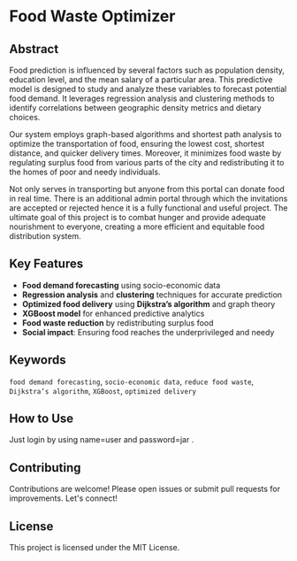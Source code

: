 
# Food Waste Optimizer

## Abstract

Food prediction is influenced by several factors such as population density, education level, and the mean salary of a particular area. This predictive model is designed to study and analyze these variables to forecast potential food demand. It leverages regression analysis and clustering methods to identify correlations between geographic density metrics and dietary choices.

Our system employs graph-based algorithms and shortest path analysis to optimize the transportation of food, ensuring the lowest cost, shortest distance, and quicker delivery times. Moreover, it minimizes food waste by regulating surplus food from various parts of the city and redistributing it to the homes of poor and needy individuals.

Not only serves in transporting but anyone from this portal can donate food in real time. There is an additional admin portal through which the invitations are accepted or rejected hence it is a fully functional and useful project.
The ultimate goal of this project is to combat hunger and provide adequate nourishment to everyone, creating a more efficient and equitable food distribution system.

## Key Features

- **Food demand forecasting** using socio-economic data
- **Regression analysis** and **clustering** techniques for accurate prediction
- **Optimized food delivery** using **Dijkstra’s algorithm** and graph theory
- **XGBoost model** for enhanced predictive analytics
- **Food waste reduction** by redistributing surplus food
- **Social impact**: Ensuring food reaches the underprivileged and needy

## Keywords

`food demand forecasting`, `socio-economic data`, `reduce food waste`, `Dijkstra’s algorithm`, `XGBoost`, `optimized delivery`

## How to Use
Just login by using name=user and password=jar .

## Contributing

Contributions are welcome! Please open issues or submit pull requests for improvements.
Let's connect! 
## License

This project is licensed under the MIT License.
